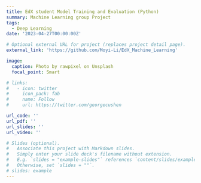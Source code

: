 ```yaml
---
title: EdX student Model Training and Evaluation (Python)
summary: Machine Learning group Project
tags:
  - Deep Learning
date: '2023-04-27T00:00:00Z'

# Optional external URL for project (replaces project detail page).
external_link: 'https://github.com/Moyi-Li/EdX_Machine_Learning'

image:
  caption: Photo by rawpixel on Unsplash
  focal_point: Smart

# links:
#   - icon: twitter
#     icon_pack: fab
#     name: Follow
#     url: https://twitter.com/georgecushen

url_code: ''
url_pdf: ''
url_slides: ''
url_video: ''

# Slides (optional).
#   Associate this project with Markdown slides.
#   Simply enter your slide deck's filename without extension.
#   E.g. `slides = "example-slides"` references `content/slides/example-slides.md`.
#   Otherwise, set `slides = ""`.
# slides: example
---
```

